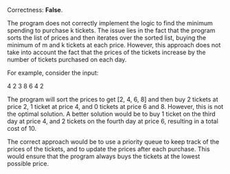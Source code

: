 Correctness: **False**.

The program does not correctly implement the logic to find the minimum spending to purchase k tickets. The issue lies in the fact that the program sorts the list of prices and then iterates over the sorted list, buying the minimum of m and k tickets at each price. However, this approach does not take into account the fact that the prices of the tickets increase by the number of tickets purchased on each day.

For example, consider the input:

4 2 3
8 6 4 2

The program will sort the prices to get [2, 4, 6, 8] and then buy 2 tickets at price 2, 1 ticket at price 4, and 0 tickets at price 6 and 8. However, this is not the optimal solution. A better solution would be to buy 1 ticket on the third day at price 4, and 2 tickets on the fourth day at price 6, resulting in a total cost of 10.

The correct approach would be to use a priority queue to keep track of the prices of the tickets, and to update the prices after each purchase. This would ensure that the program always buys the tickets at the lowest possible price.